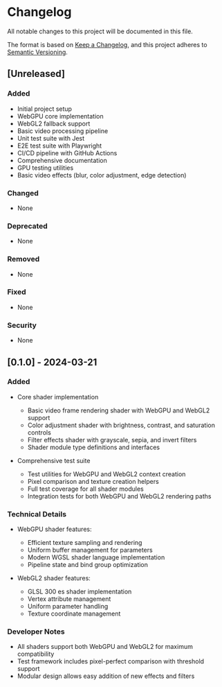 # Changelog

All notable changes to this project will be documented in this file.

The format is based on [Keep a Changelog](https://keepachangelog.com/en/1.0.0/),
and this project adheres to [Semantic Versioning](https://semver.org/spec/v2.0.0.html).

## [Unreleased]

### Added
- Initial project setup
- WebGPU core implementation
- WebGL2 fallback support
- Basic video processing pipeline
- Unit test suite with Jest
- E2E test suite with Playwright
- CI/CD pipeline with GitHub Actions
- Comprehensive documentation
- GPU testing utilities
- Basic video effects (blur, color adjustment, edge detection)

### Changed
- None

### Deprecated
- None

### Removed
- None

### Fixed
- None

### Security
- None

## [0.1.0] - 2024-03-21

### Added
- Core shader implementation
  - Basic video frame rendering shader with WebGPU and WebGL2 support
  - Color adjustment shader with brightness, contrast, and saturation controls
  - Filter effects shader with grayscale, sepia, and invert filters
  - Shader module type definitions and interfaces

- Comprehensive test suite
  - Test utilities for WebGPU and WebGL2 context creation
  - Pixel comparison and texture creation helpers
  - Full test coverage for all shader modules
  - Integration tests for both WebGPU and WebGL2 rendering paths

### Technical Details
- WebGPU shader features:
  - Efficient texture sampling and rendering
  - Uniform buffer management for parameters
  - Modern WGSL shader language implementation
  - Pipeline state and bind group optimization

- WebGL2 shader features:
  - GLSL 300 es shader implementation
  - Vertex attribute management
  - Uniform parameter handling
  - Texture coordinate management

### Developer Notes
- All shaders support both WebGPU and WebGL2 for maximum compatibility
- Test framework includes pixel-perfect comparison with threshold support
- Modular design allows easy addition of new effects and filters 